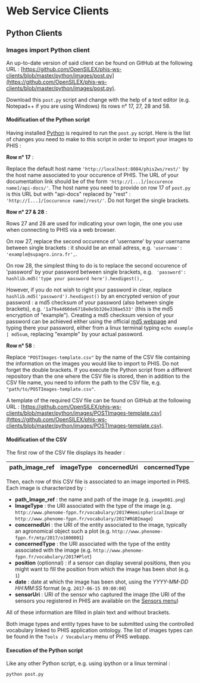 # Web Service Clients

## Python Clients

### Images import Python client

An up-to-date version of said client can be found on GitHub at the following URL : [https://github.com/OpenSILEX/phis-ws-clients/blob/master/python/images/post.py](https://github.com/OpenSILEX/phis-ws-clients/blob/master/python/images/post.py).

Download this `post.py` script and change with the help of a text editor (e.g. Notepad++ if you are using Windows) its rows n° 17, 27, 28 and 58.

#### Modification of the Python script
Having installed [Python](https://www.python.org/) is required to run the `post.py` script.
Here is the list of changes you need to make to this script in order to import your images to PHIS :

**Row n° 17** :

Replace the default host name `'http://localhost:8084/phis2ws/rest/'` by the host name associated to your occurence of PHIS.
The URL of your documentation link should be of the form `'http://[...]/[occurence name]/api-docs/'`. The host name you need to provide on row 17 of `post.py` is this URL but with "api-docs" replaced by "rest" : `'http://[...]/[occurence name]/rest/'`.
Do not forget the single brackets.

**Row n° 27 & 28** :

Rows 27 and 28 are used for indicating your own login, the one you use when connecting to PHIS via a web browser.

On row 27, replace the second occurence of 'username' by your username between single brackets : it should be an email adress, e.g. `'username': 'example@supagro.inra.fr',`.

On row 28, the simplest thing to do is to replace the second occurence of 'password' by your password between single brackets, e.g. ` 'password': hashlib.md5('type your password here').hexdigest(),`.

However, if you do not wish to right your password in clear, replace `hashlib.md5('password').hexdigest()` by an encrypted version of your password : a md5 checksum of your password (also between single brackets), e.g. `'1a79a4d60de6718e8e5b326e338ae533'` (this is the md5 encryption of "example").
Creating a md5 checksum version of your password can be achieved either using the official [md5 webpage](https://www.md5.fr/) and typing there your password, either from a linux terminal typing `echo example | md5sum`, replacing "example" by your actual password.

**Row n° 58** :

Replace `"POSTImages-template.csv"` by the name of the CSV file containing the information on the images you would like to import to PHIS.
Do not forget the double brackets.
If you execute the Python script from a different repository than the one where the CSV file is stored, then in addition to the CSV file name, you need to inform the path to the CSV file, e.g. `"path/to/POSTImages-template.csv"`.

A template of the required CSV file can be found on GitHub at the following URL : [https://github.com/OpenSILEX/phis-ws-clients/blob/master/python/images/POSTImages-template.csv](https://github.com/OpenSILEX/phis-ws-clients/blob/master/python/images/POSTImages-template.csv).

#### Modification of the CSV

The first row of the CSV file displays its header :

| path_image_ref     | imageType     | concernedUri     | concernedType     | position    | date     |  sensorUri   |
| :------------- | :------------- | :------------- | :------------- | :------------- | :------------- | :------------- |

Then, each row of this CSV file is associated to an image imported in PHIS.
Each image is characterized by :

- **path_Image_ref** : the name and path of the image (e.g. `image001.png`)
- **ImageType** : the URI associated with the type of the image (e.g. `http://www.phenome-fppn.fr/vocabulary/2017#HemisphericalImage` or `http://www.phenome-fppn.fr/vocabulary/2017#RGBImage`)
- **concernedUri** : the URI of the entity associated to the image, typically an agronomical object such a plot (e.g. `http://www.phenome-fppn.fr/mtp/2017/o1000001`)
- **concernedType** : the URI associated with the type of the entity associated with the image (e.g. `http://www.phenome-fppn.fr/vocabulary/2017#Plot`)
- **position** (optionnal) : if a sensor can display several positions, then you might want to fill the position from which the image has been shot (e.g. `1`)
- **date** : date at which the image has been shot, using the *YYYY-MM-DD HH:MM:SS* format (e.g. `2017-06-15 09:00:00`)
- **sensorUri** : URI of the sensor who captured the image (the URI of the sensors you registered in PHIS are available on the [Sensors menu](../phis-docs-community/experimental-organization/#sensor))

All of these information are filled in plain text and without brackets.

Both image types and entity types have to be submitted using the controlled vocabulary linked to PHIS application ontology.
The list of images types can be found in the `Tools / Vocabulary` menu of PHIS webapp.

#### Execution of the Python script
Like any other Python script, e.g. using ipython or a linux terminal :

```
python post.py
```
